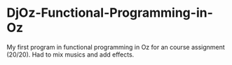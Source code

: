 # DjOz-Functional-Programming-in-Oz

My first program in functional programming in Oz for an course assignment (20/20). Had to mix musics and add effects.

